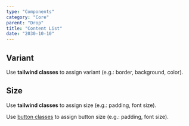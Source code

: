 ```yaml
---
type: "Components"
category: "Core"
parent: "Drop"
title: "Content List"
date: "2030-10-10"
---
```


## Variant

Use **tailwind classes** to assign variant (e.g.: border, background, color).

<demo>
  <demovanilla src="vanilla/components/core/drop/list-variant">
  </demovanilla>
</demo>

## Size

Use **tailwind classes** to assign size (e.g.: padding, font size).

Use [button classes](/components/core/button/content#size) to assign button size (e.g.: padding, font size).

<demo>
  <demovanilla src="vanilla/components/core/drop/list-size">
  </demovanilla>
</demo>
